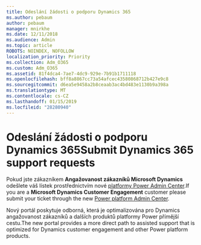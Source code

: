 ```yaml
---
title: Odeslání žádosti o podporu Dynamics 365
ms.author: pebaum
author: pebaum
manager: mnirkhe
ms.date: 12/11/2018
ms.audience: Admin
ms.topic: article
ROBOTS: NOINDEX, NOFOLLOW
localization_priority: Priority
ms.collection: Adm_O365
ms.custom: Adm_O365
ms.assetid: 81f4dca4-7ae7-4dc9-929e-7b91b1711118
ms.openlocfilehash: bff8a8867cc73a54afcec43580868712b427e9c8
ms.sourcegitcommit: d6ea5e9458a2b8ceaab3ac4bd483e1130b9a398a
ms.translationtype: MT
ms.contentlocale: cs-CZ
ms.lasthandoff: 01/15/2019
ms.locfileid: "28280940"
---
```

# <a name="submit-dynamics-365-support-requests"></a><span data-ttu-id="b038e-102">Odeslání žádosti o podporu Dynamics 365</span><span class="sxs-lookup"><span data-stu-id="b038e-102">Submit Dynamics 365 support requests</span></span>

<span data-ttu-id="b038e-103">Pokud jste zákazníkem **Angažovanost zákazníků Microsoft Dynamics** odešlete váš lístek prostřednictvím nové [platformy Power Admin Center](https://admin.powerplatform.microsoft.com/?ref=officemodern).</span><span class="sxs-lookup"><span data-stu-id="b038e-103">If you are a **Microsoft Dynamics Customer Engagement** customer please submit your ticket through the new [Power platform Admin Center](https://admin.powerplatform.microsoft.com/?ref=officemodern).</span></span>
  
<span data-ttu-id="b038e-104">Nový portál poskytuje odborná, která je optimalizována pro Dynamics angažovanost zákazníků a dalších produktů platformy Power přímější cestu.</span><span class="sxs-lookup"><span data-stu-id="b038e-104">The new portal provides a more direct path to assisted support that is optimized for Dynamics customer engagement and other Power platform products.</span></span>
  

